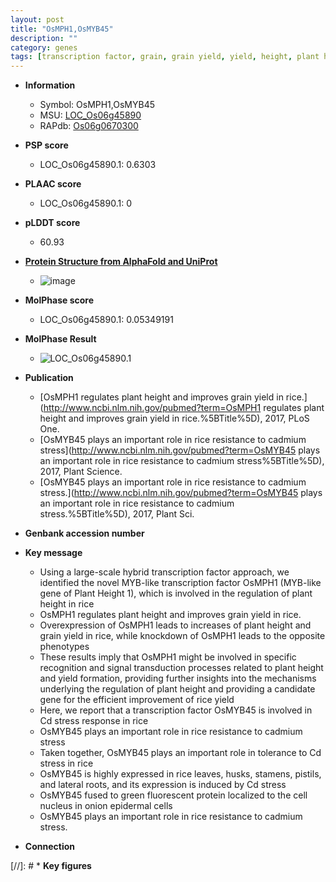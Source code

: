 ```yaml
---
layout: post
title: "OsMPH1,OsMYB45"
description: ""
category: genes
tags: [transcription factor, grain, grain yield, yield, height, plant height, resistance, tolerance, stress, nucleus, lateral root, cadmium, stress response]
---
```


* **Information**  
    + Symbol: OsMPH1,OsMYB45  
    + MSU: [LOC_Os06g45890](http://rice.plantbiology.msu.edu/cgi-bin/ORF_infopage.cgi?orf=LOC_Os06g45890)  
    + RAPdb: [Os06g0670300](http://rapdb.dna.affrc.go.jp/viewer/gbrowse_details/irgsp1?name=Os06g0670300)  

* **PSP score**  
    + LOC_Os06g45890.1: 0.6303 

* **PLAAC score**  
    + LOC_Os06g45890.1: 0 

* **pLDDT score**
    + 60.93

* **[Protein Structure from AlphaFold and UniProt](https://www.uniprot.org/uniprotkb/A0A0P0X0C0/entry#structure)**
    + ![image](https://ricepsp.github.io/images/A/AF-A0A0P0X0C0-F1.png)

* **MolPhase score**
    + LOC_Os06g45890.1: 0.05349191

* **MolPhase Result**
    + ![LOC_Os06g45890.1](https://304243504.github.io/Pictures/LOC_Os06g/LOC_Os06g45890.1.png)

* **Publication**  
    + [OsMPH1 regulates plant height and improves grain yield in rice.](http://www.ncbi.nlm.nih.gov/pubmed?term=OsMPH1 regulates plant height and improves grain yield in rice.%5BTitle%5D), 2017, PLoS One.
    + [OsMYB45 plays an important role in rice resistance to cadmium stress](http://www.ncbi.nlm.nih.gov/pubmed?term=OsMYB45 plays an important role in rice resistance to cadmium stress%5BTitle%5D), 2017, Plant Science.
    + [OsMYB45 plays an important role in rice resistance to cadmium stress.](http://www.ncbi.nlm.nih.gov/pubmed?term=OsMYB45 plays an important role in rice resistance to cadmium stress.%5BTitle%5D), 2017, Plant Sci.

* **Genbank accession number**  

* **Key message**  
    + Using a large-scale hybrid transcription factor approach, we identified the novel MYB-like transcription factor OsMPH1 (MYB-like gene of Plant Height 1), which is involved in the regulation of plant height in rice
    + OsMPH1 regulates plant height and improves grain yield in rice.
    + Overexpression of OsMPH1 leads to increases of plant height and grain yield in rice, while knockdown of OsMPH1 leads to the opposite phenotypes
    + These results imply that OsMPH1 might be involved in specific recognition and signal transduction processes related to plant height and yield formation, providing further insights into the mechanisms underlying the regulation of plant height and providing a candidate gene for the efficient improvement of rice yield
    + Here, we report that a transcription factor OsMYB45 is involved in Cd stress response in rice
    + OsMYB45 plays an important role in rice resistance to cadmium stress
    + Taken together, OsMYB45 plays an important role in tolerance to Cd stress in rice
    + OsMYB45 is highly expressed in rice leaves, husks, stamens, pistils, and lateral roots, and its expression is induced by Cd stress
    + OsMYB45 fused to green fluorescent protein localized to the cell nucleus in onion epidermal cells
    + OsMYB45 plays an important role in rice resistance to cadmium stress.

* **Connection**  

[//]: # * **Key figures**  


